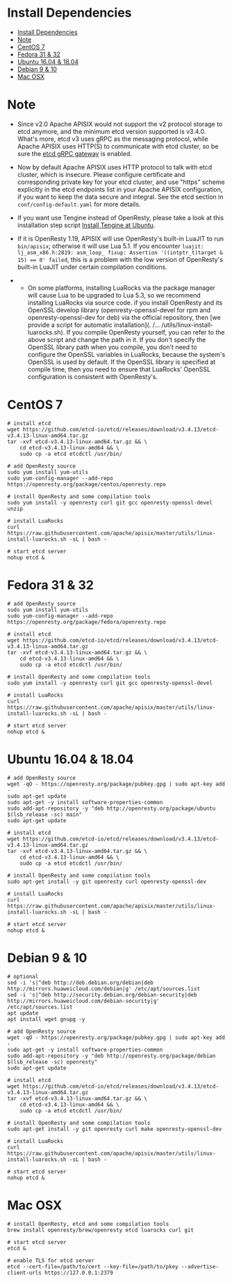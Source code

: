 <!--
#
# Licensed to the Apache Software Foundation (ASF) under one or more
# contributor license agreements.  See the NOTICE file distributed with
# this work for additional information regarding copyright ownership.
# The ASF licenses this file to You under the Apache License, Version 2.0
# (the "License"); you may not use this file except in compliance with
# the License.  You may obtain a copy of the License at
#
#     http://www.apache.org/licenses/LICENSE-2.0
#
# Unless required by applicable law or agreed to in writing, software
# distributed under the License is distributed on an "AS IS" BASIS,
# WITHOUT WARRANTIES OR CONDITIONS OF ANY KIND, either express or implied.
# See the License for the specific language governing permissions and
# limitations under the License.
#
-->

# Install Dependencies

- [Install Dependencies](#install-dependencies)
- [Note](#note)
- [CentOS 7](#centos-7)
- [Fedora 31 & 32](#fedora-31--32)
- [Ubuntu 16.04 & 18.04](#ubuntu-1604--1804)
- [Debian 9 & 10](#debian-9--10)
- [Mac OSX](#mac-osx)

# Note

- Since v2.0 Apache APISIX would not support the v2 protocol storage to etcd anymore, and the minimum etcd version supported is v3.4.0. What's more, etcd v3 uses gRPC as the messaging protocol, while Apache APISIX uses HTTP(S) to communicate with etcd cluster, so be sure the [etcd gRPC gateway](https://etcd.io/docs/v3.4.0/dev-guide/api_grpc_gateway/) is enabled.

- Now by default Apache APISIX uses HTTP protocol to talk with etcd cluster, which is insecure. Please configure certificate and corresponding private key for your etcd cluster, and use "https" scheme explicitly in the etcd endpoints list in your Apache APISIX configuration, if you want to keep the data secure and integral. See the etcd section in `conf/config-default.yaml` for more details.

- If you want use Tengine instead of OpenResty, please take a look at this installation step script [Install Tengine at Ubuntu](../.travis/linux_tengine_runner.sh).

- If it is OpenResty 1.19, APISIX will use OpenResty's built-in LuaJIT to run `bin/apisix`; otherwise it will use Lua 5.1. If you encounter `luajit: lj_asm_x86.h:2819: asm_loop_ fixup: Assertion '((intptr_t)target & 15) == 0' failed`, this is a problem with the low version of OpenResty's built-in LuaJIT under certain compilation conditions.

- - On some platforms, installing LuaRocks via the package manager will cause Lua to be upgraded to Lua 5.3, so we recommend installing LuaRocks via source code. if you install OpenResty and its OpenSSL develop library (openresty-openssl-devel for rpm and openresty-openssl-dev for deb) via the official repository, then [we provide a script for automatic installation](. /... /utils/linux-install-luarocks.sh). If you compile OpenResty yourself, you can refer to the above script and change the path in it. If you don't specify the OpenSSL library path when you compile, you don't need to configure the OpenSSL variables in LuaRocks, because the system's OpenSSL is used by default. If the OpenSSL library is specified at compile time, then you need to ensure that LuaRocks' OpenSSL configuration is consistent with OpenResty's.

# CentOS 7

```shell
# install etcd
wget https://github.com/etcd-io/etcd/releases/download/v3.4.13/etcd-v3.4.13-linux-amd64.tar.gz
tar -xvf etcd-v3.4.13-linux-amd64.tar.gz && \
    cd etcd-v3.4.13-linux-amd64 && \
    sudo cp -a etcd etcdctl /usr/bin/

# add OpenResty source
sudo yum install yum-utils
sudo yum-config-manager --add-repo https://openresty.org/package/centos/openresty.repo

# install OpenResty and some compilation tools
sudo yum install -y openresty curl git gcc openresty-openssl-devel unzip

# install LuaRocks
curl https://raw.githubusercontent.com/apache/apisix/master/utils/linux-install-luarocks.sh -sL | bash -

# start etcd server
nohup etcd &
```

# Fedora 31 & 32

```shell
# add OpenResty source
sudo yum install yum-utils
sudo yum-config-manager --add-repo https://openresty.org/package/fedora/openresty.repo

# install etcd
wget https://github.com/etcd-io/etcd/releases/download/v3.4.13/etcd-v3.4.13-linux-amd64.tar.gz
tar -xvf etcd-v3.4.13-linux-amd64.tar.gz && \
    cd etcd-v3.4.13-linux-amd64 && \
    sudo cp -a etcd etcdctl /usr/bin/

# install OpenResty and some compilation tools
sudo yum install -y openresty curl git gcc openresty-openssl-devel

# install LuaRocks
curl https://raw.githubusercontent.com/apache/apisix/master/utils/linux-install-luarocks.sh -sL | bash -

# start etcd server
nohup etcd &
```

# Ubuntu 16.04 & 18.04

```shell
# add OpenResty source
wget -qO - https://openresty.org/package/pubkey.gpg | sudo apt-key add -
sudo apt-get update
sudo apt-get -y install software-properties-common
sudo add-apt-repository -y "deb http://openresty.org/package/ubuntu $(lsb_release -sc) main"
sudo apt-get update

# install etcd
wget https://github.com/etcd-io/etcd/releases/download/v3.4.13/etcd-v3.4.13-linux-amd64.tar.gz
tar -xvf etcd-v3.4.13-linux-amd64.tar.gz && \
    cd etcd-v3.4.13-linux-amd64 && \
    sudo cp -a etcd etcdctl /usr/bin/

# install OpenResty and some compilation tools
sudo apt-get install -y git openresty curl openresty-openssl-dev

# install LuaRocks
curl https://raw.githubusercontent.com/apache/apisix/master/utils/linux-install-luarocks.sh -sL | bash -

# start etcd server
nohup etcd &
```

# Debian 9 & 10

```shell
# optional
sed -i 's|^deb http://deb.debian.org/debian|deb http://mirrors.huaweicloud.com/debian|g' /etc/apt/sources.list
sed -i 's|^deb http://security.debian.org/debian-security|deb http://mirrors.huaweicloud.com/debian-security|g' /etc/apt/sources.list
apt update
apt install wget gnupg -y

# add OpenResty source
wget -qO - https://openresty.org/package/pubkey.gpg | sudo apt-key add -
sudo apt-get -y install software-properties-common
sudo add-apt-repository -y "deb http://openresty.org/package/debian $(lsb_release -sc) openresty"
sudo apt-get update

# install etcd
wget https://github.com/etcd-io/etcd/releases/download/v3.4.13/etcd-v3.4.13-linux-amd64.tar.gz
tar -xvf etcd-v3.4.13-linux-amd64.tar.gz && \
    cd etcd-v3.4.13-linux-amd64 && \
    sudo cp -a etcd etcdctl /usr/bin/

# install OpenResty and some compilation tools
sudo apt-get install -y git openresty curl make openresty-openssl-dev

# install LuaRocks
curl https://raw.githubusercontent.com/apache/apisix/master/utils/linux-install-luarocks.sh -sL | bash -

# start etcd server
nohup etcd &
```

# Mac OSX

```shell
# install OpenResty, etcd and some compilation tools
brew install openresty/brew/openresty etcd luarocks curl git

# start etcd server
etcd &

# enable TLS for etcd server
etcd --cert-file=/path/to/cert --key-file=/path/to/pkey --advertise-client-urls https://127.0.0.1:2379
```
